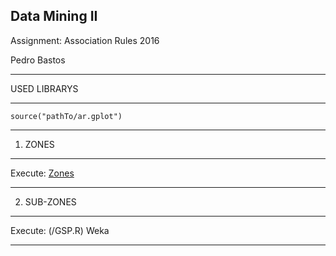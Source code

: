 Data Mining II
----------------------------------------------------------------

Assignment: Association Rules 2016

Pedro Bastos

*********************************************
USED LIBRARYS
*********************************************
```
source("pathTo/ar.gplot")
```
*********************************************

1. ZONES
*********************************************
Execute: [Zones](/Final.R)
******************************************

2. SUB-ZONES
******************************************
Execute: (/GSP.R)
		 Weka
******************************************

